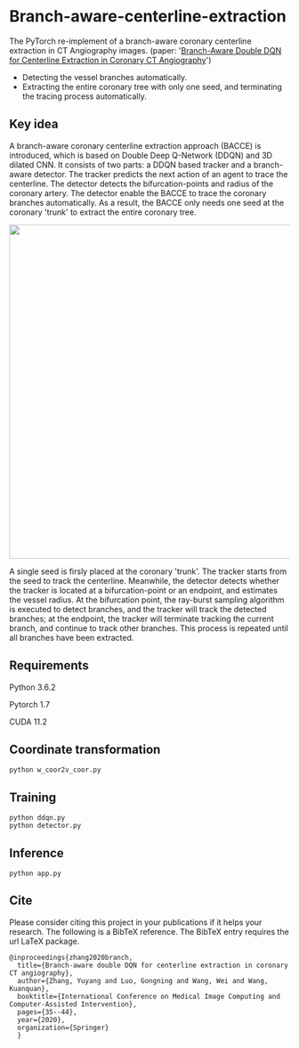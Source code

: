 # Branch-aware-centerline-extraction

The PyTorch re-implement of a branch-aware coronary centerline extraction in CT Angiography images. (paper: '[Branch-Aware Double DQN for Centerline Extraction in Coronary CT Angiography](https://link.springer.com/chapter/10.1007/978-3-030-59725-2_4)')

- Detecting the vessel branches automatically.
- Extracting the entire coronary tree with only one seed, and terminating the tracing process automatically.

## Key idea

A branch-aware coronary centerline extraction approach (BACCE) is introduced, which is based on Double Deep Q-Network (DDQN) and 3D dilated CNN. It consists of two parts: a DDQN based tracker and a branch-aware detector. The tracker predicts the next action of an agent to trace the centerline. The detector detects the bifurcation-points and radius of the coronary artery. The detector enable the BACCE to trace the coronary branches automatically. As a result, the BACCE only needs one seed at the coronary 'trunk' to extract the entire coronary tree.


<img src="https://github.com/514sz/Image-store/blob/main/fig2.png" width="800" height="600">

A single seed is firsly placed at the coronary 'trunk'. The tracker starts from the seed to track the centerline. Meanwhile, the detector detects whether the tracker is located at a bifurcation-point or an endpoint, and estimates the vessel radius. At the bifurcation point, the ray-burst sampling algorithm is executed to detect branches, and the tracker will track the detected branches; at the endpoint, the tracker will terminate tracking the current branch, and continue to track other branches. This process is repeated until all branches have been extracted.



## Requirements

Python 3.6.2

Pytorch 1.7

CUDA 11.2

## Coordinate transformation

```
python w_coor2v_coor.py
```
    
## Training

```
python ddqn.py
python detector.py

```

## Inference

```
python app.py
```

## Cite

Please consider citing this project in your publications if it helps your research. The following is a BibTeX reference. The BibTeX entry requires the url LaTeX package.

    @inproceedings{zhang2020branch,
      title={Branch-aware double DQN for centerline extraction in coronary CT angiography},
      author={Zhang, Yuyang and Luo, Gongning and Wang, Wei and Wang, Kuanquan},
      booktitle={International Conference on Medical Image Computing and Computer-Assisted Intervention},
      pages={35--44},
      year={2020},
      organization={Springer}
      }
